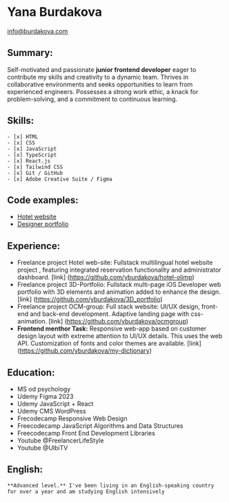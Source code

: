 # Yana Burdakova
[info@burdakova.com](mailto:info@burdakova.com)
 ## Summary:
   Self-motivated and passionate **junior frontend developer** eager to contribute my skills and creativity to a dynamic team. Thrives in collaborative environments and seeks opportunities to learn from experienced engineers. Possesses a strong work ethic, a knack for problem-solving, and a commitment to continuous learning.
 ## Skills:
    - [x] HTML
    - [x] CSS
    - [x] JavaScript
    - [x] TypeScript
    - [x] React.js
    - [x] Tailwind CSS
    - [x] Git / GitHub
    - [x] Adobe Creative Suite / Figma
 ## Code examples:
  + [Hotel website](https://github.com/yburdakova/hotel-olimp)
  + [Designer portfolio](https://github.com/yburdakova/julimagine)
 ## Experience:
  + Freelance project Hotel web-site:
    Fullstack multilingual hotel website project , featuring integrated reservation functionality and administrator dashboard.
    [link] (https://github.com/yburdakova/hotel-olimp)
  + Freelance project 3D-Portfolio:
    Fullstack multi-page iOS Developer web portfolio with 3D elements and animation added to enhance the design.
    [link] (https://github.com/yburdakova/3D_portfolio)
  + Freelance project OCM-group:
    Full stack website: UI/UX design, front-end and back-end development. Adaptive landing page with css-animation.
    [link] (https://github.com/yburdakova/ocmgroup)
  + **Frontend menthor Task:**
    Responsive web-app based on customer design layout with extreme attention to UI/UX details. This uses the web API. Customization of fonts and color themes are available.
    [link] (https://github.com/yburdakova/my-dictionary)
 ## Education:
  + MS od psychology
  + Udemy Figma 2023
  + Udemy JavaScript + React
  + Udemy CMS WordPress
  + Frecodecamp Responsive Web Design
  + Freecodecamp JavaScript Algorithms and Data Structures
  + Freecodecamp Front End Development Libraries
  + Youtube @FreelancerLifeStyle
  + Youtube @UlbiTV
 ## English:
    **Advanced level.** I've been living in an English-speaking country for over a year and am studying English intensively

